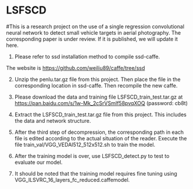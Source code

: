 # LSFSCD
#This is a research project on the use of a single regression convolutional neural network to detect small vehicle targets in aerial photography. The corresponding paper is under review. If it is published, we will update it here.

1. Please refer to ssd installation method to compile ssd-caffe.

The website is https://github.com/weiliu89/caffe/tree/ssd


2. Unzip the penlu.tar.gz file from this project. Then place the file in the corresponding location in ssd-caffe. Then recompile the new caffe.


3. Please download the data and training file LSFSCD_train_test.tar.gz at https://pan.baidu.com/s/1w-Mk_2cSrVSmIf58pvqXOQ (password: cb8t)


4. Extract the LSFSCD_train_test.tar.gz file from this project. This includes the data and network structure.


5. After the third step of decompression, the corresponding path in each file is edited according to the actual situation of the reader. Execute the file train_val/VGG_VEDAI512_512x512.sh to train the model.


6. After the training model is over, use LSFSCD_detect.py to test to evaluate our model.


7. It should be noted that the training model requires fine tuning using VGG_ILSVRC_16_layers_fc_reduced.caffemodel.
